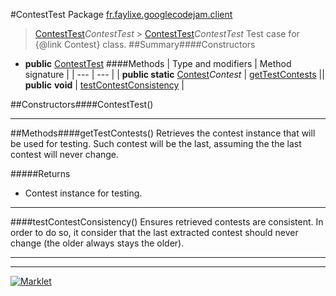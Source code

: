 #ContestTest
Package [fr.faylixe.googlecodejam.client](README.md)<br>

> [ContestTest](ContestTest.md)*ContestTest* > [ContestTest](ContestTest.md)*ContestTest*
Test case for {@link Contest} class.
##Summary####Constructors
* **public** [ContestTest](#contesttest)
####Methods
| Type and modifiers | Method signature |
| --- | --- |
| **public static** [Contest](Contest.md)*Contest* | [getTestContests](#gettestcontests) || **public** **void** | [testContestConsistency](#testcontestconsistency) |

##Constructors####ContestTest()


---


##Methods####getTestContests()
Retrieves the contest instance that will
 be used for testing. Such contest will be
 the last, assuming the the last contest
 will never change.

#####Returns
* Contest instance for testing.

---

####testContestConsistency()
Ensures retrieved contests are consistent.
 In order to do so, it consider that the last extracted
 contest should never change (the older always stays the older).

---

---

[![Marklet](https://img.shields.io/badge/Generated%20by-Marklet-green.svg)](https://github.com/Faylixe/marklet)